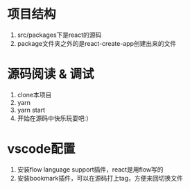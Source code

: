 # 项目结构
1. src/packages下是react的源码
2. package文件夹之外的是react-create-app创建出来的文件

# 源码阅读 & 调试

1. clone本项目
2. yarn
3. yarn start
4. 开始在源码中快乐玩耍吧:）

# vscode配置
1. 安装flow language support插件，react是用flow写的
2. 安装bookmark插件，可以在源码打上tag，方便来回切换文件